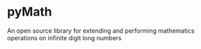 # pyMath
An open source library for extending and performing mathematics operations on infinite digit long numbers
